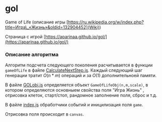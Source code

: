 # gol

Game of Life (описание игры [https://ru.wikipedia.org/w/index.php?title=Игра\_«Жизнь»&oldid=132904452](Wiki))

Страница с игрой [https://aparinaa.github.io/gol/](https://aparinaa.github.io/gol/)

### Описание алгоритма

Алгоритм подсчета следующего поколения расчитывается в функции `gameOfLife` в файле [CalculateNextStep.js](https://github.com/AparinAA/gol/blob/master/CalculateNextStep.js). Каждый следующий шаг генерации тратит $O(n*m)$ операций и за $O(1)$ дополнительноей памяти.

В файле [GOLobj.js](https://github.com/AparinAA/gol/blob/master/GOLobj.js) определяется объект `GameOfLifeObj(n,m,scale)`, в котором определяются основныем свойства поля "Игра Жизнь" , отрисовка клеток, старт/стоп, рандомное заполнение поля, сброс и т.д.

В файле [index.js](https://github.com/AparinAA/gol/blob/master/index.js) обработчики событий и иницилизация поля `game`.

Отрисовка поля происходит в `canvas`.
